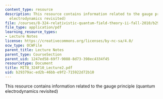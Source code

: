 ```yaml
---
content_type: resource
description: This resource contains information related to the gauge principle (quantum
  electrodynamics revisited)
file: /courses/8-324-relativistic-quantum-field-theory-ii-fall-2010/b29379aced2b46bbe9f2715922d72b10_MIT8_324F10_Lecture2.pdf
file_type: application/pdf
learning_resource_types:
- Lecture Notes
license: https://creativecommons.org/licenses/by-nc-sa/4.0/
ocw_type: OCWFile
parent_title: Lecture Notes
parent_type: CourseSection
parent_uid: 1247ed58-69f7-9088-8d73-398ec4334f45
resourcetype: Document
title: MIT8_324F10_Lecture2.pdf
uid: b29379ac-ed2b-46bb-e9f2-715922d72b10
---
```

This resource contains information related to the gauge principle (quantum electrodynamics revisited)